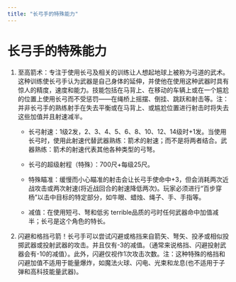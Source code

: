 ```yaml
---
title: "长弓手的特殊能力"
---
```

# 长弓手的特殊能力

1. 至高箭术：专注于使用长弓及相关的训练让人想起地球上被称为弓道的武术。这种训练使长弓手认为武器是自己身体的延伸，并使他在使用这种武器时具有惊人的精度，速度和能力。技能包括在马背上、在移动的车辆上或在一个尴尬的位置上使用长弓而不受惩罚——在绳桥上摇摆、倒挂、跳跃和射击等。注：并非长弓手的熟练射手在失去平衡或在马背上、或尴尬位置进行射击时将失去这些加值并且射速减半。

   - 长弓射速：1级2发，2、3、4、5、6、8、10、12、14级时+1发。当使用长弓时，使用此射速代替武器熟练：箭术的射速；而不是将两者结合。武器熟练：箭术的射速代表其他各种类型的弓弩。

   - 长弓的超级射程（特殊）：700尺+每级25尺。

   - 特殊瞄准：缓慢而小心瞄准的射击会让长弓手使命中+3，但会消耗两次近战攻击或两次射速(将近战回合的射速降低两次)。玩家必须进行“百步穿杨”以击中目标的特定部分，如牛眼、蜡烛、绳子、手、手指等。

   - 减值：在使用短弓、弩和低劣 terrible品质的弓时任何武器命中加值减半；长弓是这个角色的特长。

2. 闪避和格挡弓箭！长弓手可以尝试闪避或格挡来自箭矢、弩矢、投矛或相似投掷武器或投射武器的攻击。并且仅有-3的减值。（通常来说格挡、闪避投射武器会有-10的减值）。此外，闪避仅视作1次攻击次数。注：这种特殊的格挡和闪避加值不适用于能量爆炸，如魔法火球、闪电、光束和龙息(也不适用于子弹和高科技能量武器)。
